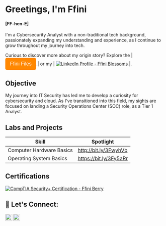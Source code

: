 # Greetings, I'm Ffini         
#### [FF-hen-E]

I'm a Cybersecurity Analyst with a non-traditional tech background, passionately expanding my understanding and experience, as I continue to grow throughout my journey into tech. 

Curious to discover more about my origin story? Explore the 
|
<a href="https://drive.google.com/drive/folders/1seGOP7ouB2MfFsbySF-SxQp8Qxz0D6lU?usp=sharing" target="_blank">
    <button style="padding: 10px 15px; background-color: #ff8800; color: white; border: none; border-radius: 5px; cursor: pointer; font-size: 16px;">
        Ffini Files
    </button>
</a>
|
or my
|
<a href="https://www.linkedin.com/in/ffini-blossoms" target="_blank">
    <img src="https://img.shields.io/badge/-LinkedIn-0072b1?&style=for-the-badge&logo=linkedin&logoColor=white" alt="LinkedIn Profile - Ffini Blossoms" />
</a>
|.
## Objective
My journey into IT Security has led me to develop a curiosity for cybersecurity and cloud. As I've transitioned into this field, my sights are focused on landing a Security Operations Center (SOC) role, as a Tier 1 Analyst.

## Labs and Projects

| Skill                                         | Spotlight                                   |
|-----------------------------------------------|--------------------------------------------------------|
|      Computer Hardware Basics                 |               http://bit.ly/3FwyhVb                    |
|      Operating System Basics                  |               https://bit.ly/3Fy5aRr                   |
                                                       







<!--<a href="https://google.com">

Example to reference structure or formatting if needed

- <b>Data Structures and Algorithms Practice (AlgoExpert)</b>
  - [Praciting DS & Algos in Python](https://github.com/joshmadakor1/Algorithms-Practice)
-->

## Certifications

<a href="https://www.credly.com/users/ffiniberry" target="_blank">
    <img src="https://img.shields.io/badge/-Security%2B-FF0000?&style=for-the-badge&logo=CompTIA&logoColor=white" alt="CompTIA Security+ Certification - Ffini Berry" />
</a>


<h2> 🤳 Let's Connect: </h2>

[<img align="left" alt="Ffini Blossoms | LinkedIn" width="22px" src="https://cdn.jsdelivr.net/npm/simple-icons@v3/icons/linkedin.svg" />][linkedin]
[<img align="left" alt="Ffini Blossoms | Instagram" width="22px" src="https://cdn.jsdelivr.net/npm/simple-icons@v3/icons/instagram.svg" />][instagram]


[linkedin]: https://www.linkedin.com/in/ffini-blossoms
[instagram]: https://www.instagram.com/fulgency_de_ffini

<!--
**Ffini-blossoms/Ffini-blossoms** is  a ✨ _special_ ✨ repository: its README.md will appear on your profile!

Here are some ideas to get you started:

- 🔭 I’m currently working on ...
- 🌱 I’m currently learning ...
- 👯 I’m looking to collaborate on ...
- 🤔 I’m looking for help with ...
- 💬 Ask me about ...
- 📫 How to reach me: ...
- 😄 Pronouns: ...
- ⚡ Fun fact: ...
-->
